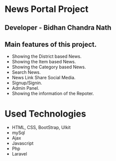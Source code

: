 # News Portal Project

## Developer - Bidhan Chandra Nath

## Main features of this project.

- Showing the District based News.
- Showing the Item based News.
- Showing the Category based News.
- Search News.
- News Link Share Social Media.
- Signup/Signin.
- Admin Panel.
- Showing the information of the Repoter.

# Used Technologies

- HTML, CSS, BootStrap, UIkit
- mySql
- Ajax
- Javascript
- Php
- Laravel

